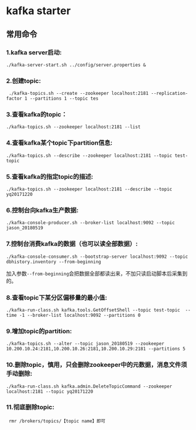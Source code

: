 # kafka starter

## 常用命令

### **1.kafka server启动:**  

```
./kafka-server-start.sh ../config/server.properties &
```



### **2.创建topic:** 

```
 ./kafka-topics.sh --create --zookeeper localhost:2181 --replication-factor 1 --partitions 1 --topic tes
```



### **3.查看kafka的topic：**

```
./kafka-topics.sh --zookeeper localhost:2181 --list
```



### **4.查看kafka某个topic下partition信息:** 

```
./kafka-topics.sh --describe --zookeeper localhost:2181 --topic test-topic
```



### **5.查看kafka的指定topic的描述:**  

```
./kafka-topics.sh --zookeeper localhost:2181 --describe --topic yq20171220
```



### **6.控制台向kafka生产数据:**  

```
./kafka-console-producer.sh --broker-list localhost:9092 --topic jason_20180519
```



### **7.控制台消费kafka的数据（也可以读全部数据）:**  

```
./kafka-console-consumer.sh --bootstrap-server localhost:9092 --topic dbhistory.inventory --from-beginning
```

加入参数`--from-beginning`会把数据全部都读出来，不加只读启动脚本后采集到的。



### 8.查看topic下某分区偏移量的最小值: 

```
./kafka-run-class.sh kafka.tools.GetOffsetShell --topic test-topic  --time -1 --broker-list localhost:9092 --partitions 0
```



### 9.增加topic的partition:

```
./kafka-topics.sh --alter --topic jason_20180519 --zookeeper 10.200.10.24:2181,10.200.10.26:2181,10.200.10.29:2181 --partitions 5  
```



### 10.删除topic，慎用，只会删除zookeeper中的元数据，消息文件须手动删除:  

```
./kafka-run-class.sh kafka.admin.DeleteTopicCommand --zookeeper localhost:2181 --topic yq20171220
```



### 11.彻底删除topic:

```
 rmr /brokers/topics/【topic name】即可
```

